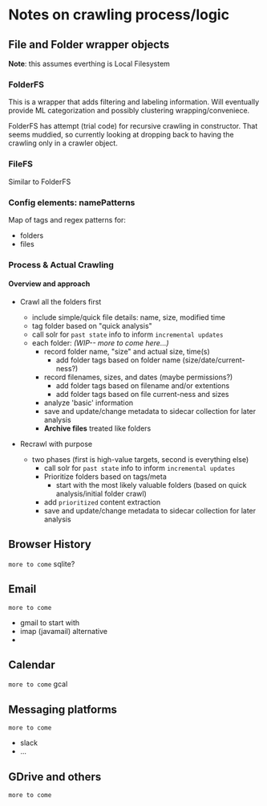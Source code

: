 # Notes on crawling process/logic

## File and Folder wrapper objects 

**Note**: this assumes everthing is Local Filesystem

### FolderFS
This is a wrapper that adds filtering and labeling information.
Will eventually provide ML categorization and possibly clustering wrapping/conveniece.

FolderFS has attempt (trial code) for recursive crawling in constructor. That seems muddied, so currently looking at dropping back to having the crawling only in a crawler object.


### FileFS
Similar to FolderFS

### Config elements: namePatterns
Map of tags and regex patterns for:
* folders
* files

### Process & Actual Crawling

#### Overview and approach
* Crawl all the folders first
  * include simple/quick file details: name, size, modified time
  * tag folder based on "quick analysis"
  - call solr for `past state` info to inform `incremental updates` 
  - each folder:  _(WIP-- more to come here...)_
    - record folder name, "size" and actual size, time(s)
      - add folder tags based on folder name (size/date/current-ness?) 
    - record filenames, sizes, and dates (maybe permissions?)
      - add folder tags based on filename and/or extentions
      - add folder tags based on file current-ness and sizes
    - analyze 'basic' information
    - save and update/change metadata to sidecar collection for later analysis
    - **Archive files** treated like folders 
    
* Recrawl with purpose
  * two phases (first is high-value targets, second is everything else)
    - call solr for `past state` info to inform `incremental updates` 
    * Prioritize folders based on tags/meta
      * start with the most likely valuable folders (based on quick analysis/initial folder crawl)
    * add `prioritized` content extraction
    - save and update/change metadata to sidecar collection for later analysis


## Browser History
`more to come`
sqlite?

## Email
`more to come`
* gmail to start with
* imap (javamail) alternative
* 
## Calendar
`more to come`
gcal

## Messaging platforms
`more to come`
* slack
* ...

## GDrive and others
`more to come`

